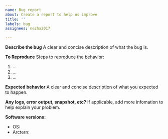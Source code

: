 ```yaml
---
name: Bug report
about: Create a report to help us improve
title: ''
labels: bug
assignees: nezha2017

---
```


**Describe the bug**
A clear and concise description of what the bug is.

**To Reproduce**
Steps to reproduce the behavior:
1. ...
2. ...
3. ...

**Expected behavior**
A clear and concise description of what you expected to happen.

**Any logs, error output, snapshot, etc?**
If applicable, add more infomation to help explain your problem.

**Software versions:**
 - OS: 
 - Arctern:
